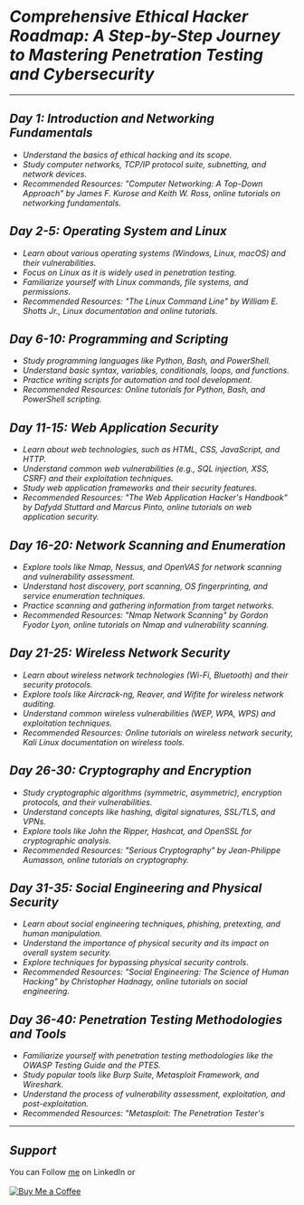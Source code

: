 # ***Comprehensive Ethical Hacker Roadmap: A Step-by-Step Journey to Mastering Penetration Testing and Cybersecurity***

----
## ***Day 1: Introduction and Networking Fundamentals***

- *Understand the basics of ethical hacking and its scope.*
- *Study computer networks, TCP/IP protocol suite, subnetting, and network devices.*
- *Recommended Resources: "Computer Networking: A Top-Down Approach" by James F. Kurose and Keith W. Ross, online tutorials on networking fundamentals.*

## ***Day 2-5: Operating System and Linux***

- *Learn about various operating systems (Windows, Linux, macOS) and their vulnerabilities.*
- *Focus on Linux as it is widely used in penetration testing.*
- *Familiarize yourself with Linux commands, file systems, and permissions.*
- *Recommended Resources: "The Linux Command Line" by William E. Shotts Jr., Linux documentation and online tutorials.*

## ***Day 6-10: Programming and Scripting***

- *Study programming languages like Python, Bash, and PowerShell.*
- *Understand basic syntax, variables, conditionals, loops, and functions.*
- *Practice writing scripts for automation and tool development.*
- *Recommended Resources: Online tutorials for Python, Bash, and PowerShell scripting.*

## ***Day 11-15: Web Application Security***

- *Learn about web technologies, such as HTML, CSS, JavaScript, and HTTP.*
- *Understand common web vulnerabilities (e.g., SQL injection, XSS, CSRF) and their exploitation techniques.*
- *Study web application frameworks and their security features.*
- *Recommended Resources: "The Web Application Hacker's Handbook" by Dafydd Stuttard and Marcus Pinto, online tutorials on web application security.*

## ***Day 16-20: Network Scanning and Enumeration***

- *Explore tools like Nmap, Nessus, and OpenVAS for network scanning and vulnerability assessment.*
- *Understand host discovery, port scanning, OS fingerprinting, and service enumeration techniques.*
- *Practice scanning and gathering information from target networks.*
- *Recommended Resources: "Nmap Network Scanning" by Gordon Fyodor Lyon, online tutorials on Nmap and vulnerability scanning.*

## ***Day 21-25: Wireless Network Security***

- *Learn about wireless network technologies (Wi-Fi, Bluetooth) and their security protocols.*
- *Explore tools like Aircrack-ng, Reaver, and Wifite for wireless network auditing.*
- *Understand common wireless vulnerabilities (WEP, WPA, WPS) and exploitation techniques.*
- *Recommended Resources: Online tutorials on wireless network security, Kali Linux documentation on wireless tools.*

## ***Day 26-30: Cryptography and Encryption***

- *Study cryptographic algorithms (symmetric, asymmetric), encryption protocols, and their vulnerabilities.*
- *Understand concepts like hashing, digital signatures, SSL/TLS, and VPNs.*
- *Explore tools like John the Ripper, Hashcat, and OpenSSL for cryptographic analysis.*
- *Recommended Resources: "Serious Cryptography" by Jean-Philippe Aumasson, online tutorials on cryptography.*

## ***Day 31-35: Social Engineering and Physical Security***

- *Learn about social engineering techniques, phishing, pretexting, and human manipulation.*
- *Understand the importance of physical security and its impact on overall system security.*
- *Explore techniques for bypassing physical security controls.*
- *Recommended Resources: "Social Engineering: The Science of Human Hacking" by Christopher Hadnagy, online tutorials on social engineering.*

## ***Day 36-40: Penetration Testing Methodologies and Tools***

- *Familiarize yourself with penetration testing methodologies like the OWASP Testing Guide and the PTES.*
- *Study popular tools like Burp Suite, Metasploit Framework, and Wireshark.*
- *Understand the process of vulnerability assessment, exploitation, and post-exploitation.*
- *Recommended Resources: "Metasploit: The Penetration Tester's*

----
## ***Support***
You can Follow [me](https://www.linkedin.com/in/bhavesh-pardhi-/) on LinkedIn or
<br><br>[![Buy Me a Coffee](https://img.shields.io/badge/Buy%20Me%20a%20Coffee-Support-orange?style=for-the-badge&logo=buy-me-a-coffee)](https://www.buymeacoffee.com/bhaveshpardhi)
